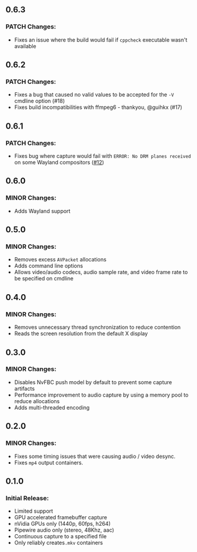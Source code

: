 ## 0.6.3
### PATCH Changes:
- Fixes an issue where the build would fail if `cppcheck` executable wasn't available

## 0.6.2
### PATCH Changes:
- Fixes a bug that caused no valid values to be accepted for the `-V` cmdline option (#18)
- Fixes build incompatibilities with ffmpeg6 - thankyou, @guihkx (#17)

## 0.6.1
### PATCH Changes:
- Fixes bug where capture would fail with `ERROR: No DRM planes received` on some Wayland compositors ([#12](https://github.com/gmbeard/shadow-cast/issues/12))

## 0.6.0
### MINOR Changes:
- Adds Wayland support

## 0.5.0
### MINOR Changes:
- Removes excess `AVPacket` allocations
- Adds command line options
- Allows video/audio codecs, audio sample rate, and video frame rate to be specified on cmdline

## 0.4.0
### MINOR Changes:
- Removes unnecessary thread synchronization to reduce contention
- Reads the screen resolution from the default X display

## 0.3.0
### MINOR Changes:
- Disables NvFBC push model by default to prevent some capture artifacts
- Performance improvement to audio capture by using a memory pool to reduce allocations
- Adds multi-threaded encoding

## 0.2.0
### MINOR Changes:
- Fixes some timing issues that were causing audio / video desync.
- Fixes `mp4` output containers.

## 0.1.0
### Initial Release:
- Limited support
- GPU accelerated framebuffer capture
- nVidia GPUs only (1440p, 60fps, h264)
- Pipewire audio only (stereo, 48Khz, aac)
- Continuous capture to a specified file
- Only reliably creates`.mkv` containers

